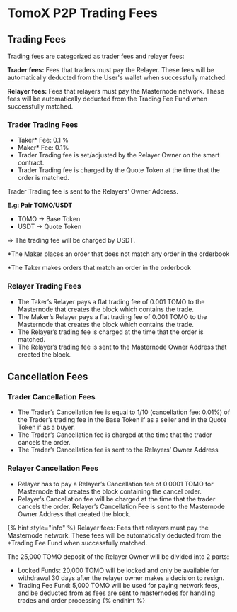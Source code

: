 # TomoX P2P Trading Fees

## Trading Fees

Trading fees are categorized as trader fees and relayer fees:

**Trader fees:** Fees that traders must pay the Relayer. These fees will be automatically deducted from the User's wallet when successfully matched.

**Relayer fees:** Fees that relayers must pay the Masternode network. These fees will be automatically deducted from the Trading Fee Fund when successfully matched.  


### Trader Trading Fees

* Taker\* Fee: 0.1 %
* Maker\* Fee: 0.1% 
* Trader Trading fee is set/adjusted by the Relayer Owner on the smart contract. 
* Trader Trading fee is charged by the Quote Token at the time that the order is matched. 

Trader Trading fee is sent to the Relayers’ Owner Address.  


**E.g: Pair TOMO/USDT**

* TOMO -&gt; Base Token
* USDT -&gt; Quote Token

=&gt; The trading fee will be charged by USDT.  
  
\*The Maker places an order that does not match any order in the orderbook

\*The Taker makes orders that match an order in the orderbook

### **Relayer Trading Fees**

* The Taker’s Relayer pays a flat trading fee of 0.001 TOMO to the Masternode that creates the block which contains the trade.
* The Maker’s Relayer pays a flat trading fee of 0.001 TOMO to the Masternode that creates the block which contains the trade.
* The Relayer’s trading fee is charged at the time that the order is matched.
* The Relayer’s trading fee is sent to the Masternode Owner Address that created the block.  

## **Cancellation Fees**

### Trader Cancellation Fees

* The Trader’s Cancellation fee is equal to 1/10 \(cancellation fee: 0.01%\) of the Trader’s trading fee in the Base Token if as a seller and in the Quote Token if as a buyer.
* The Trader’s Cancellation fee is charged at the time that the trader cancels the order.
* The Trader’s Cancellation fee is sent to the Relayers’ Owner Address

### **Relayer Cancellation Fees**

* Relayer has to pay a Relayer’s Cancellation fee of 0.0001 TOMO for Masternode that creates the block containing the cancel order.
* Relayer’s Cancellation fee will be charged at the time that the trader cancels the order. Relayer’s Cancellation Fee is sent to the Masternode Owner Address that created the block.

{% hint style="info" %}
Relayer fees: Fees that relayers must pay the Masternode network. These fees will be automatically deducted from the \*Trading Fee Fund when successfully matched. 

The 25,000 TOMO deposit of the Relayer Owner will be divided into 2 parts:

* Locked Funds: 20,000 TOMO will be locked and only be available for withdrawal 30 days after the relayer owner makes a decision to resign. 
* Trading Fee Fund: 5,000 TOMO will be used for paying network fees, and be deducted from as fees are sent to masternodes for handling trades and order processing
{% endhint %}





  


  
  


